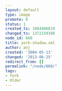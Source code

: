 ```yaml
---
layout: default
type: image
promote: 0
status: 1
created_ts: 1084406819
changed_ts: 1372159388
node_id: 660
title: york-shadow.sml
author: anj
created: '2004-05-13'
changed: '2013-06-25'
redirect_from: []
permalink: "/node/660/"
tags:
- York
- Older
---
```


